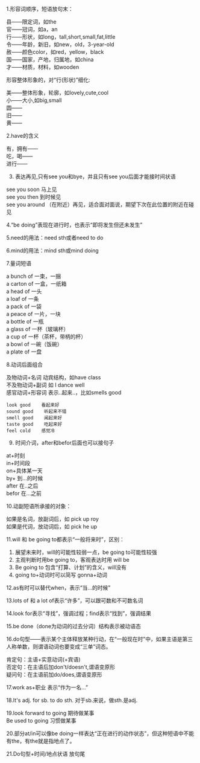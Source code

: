 
1.形容词顺序，短语放句末：

  县——限定词，如the  
  官——冠词，如a，an  
  行——形状，如long，tall,short,small,fat,little  
  令——年龄，新旧，如new，old，3-year-old  
  赦——颜色color，如red，yellow，black  
  国——国家，产地，归属地，如china  
  才——材质，材料，如wooden  
  
形容整体形象的，对“行(形状)”细化:

  美——整体形象，轮廓，如lovely,cute,cool  
  小——大小,如big,small  
  圆——  
  旧——  
  黄——  

2.have的含义

  有，拥有——   
  吃，喝——   
  进行—— 

3. 表达再见,只有see you和bye，并且只有see you后面才能接时间状语

  see you soon    马上见  
  see you then    到时候见  
  see you around    （在附近）再见，适合面对面说，期望下次在此位置的附近在碰见  

4.“be doing”表现在进行时，也表示“即将发生但还未发生”

5.need的用法：need sth或者need to do

6.mind的用法：mind sth或mind doing

7.量词短语

  a bunch of    一束，一捆  
  a carton of    一盒，一纸箱  
  a head of        一头  
  a loaf of        一条  
  a pack of        一袋  
  a peace of        一片，一块  
  a bottle of        一瓶  
  a glass of        一杯（玻璃杯）  
  a cup of        一杯（茶杯，带柄的杯）  
  a bowl of        一碗（饭碗）  
  a plate of        一盘  
  
8.动词后面组合

  及物动词+名词        动宾结构，如have class  
  不及物动词+副词        如 I dance well  
  感官动词+形容词        表示..起来..，比如smells good
  
    look good    看起来好    
    sound good    听起来不错        
    smell good    闻起来好    
    taste good    吃起来好    
    feel cold    感觉冷
    
9. 时间介词，after和befor后面也可以接句子

  at+时刻  
  in+时间段  
  on+具体某一天  
  by+    到...的时候  
  after    在..之后  
  befor    在...之前  
  
10.动副短语所承接的对象：

  如果是名词，放副词后，如 pick up roy  
  如果是代词，放动词后，如 pick he up  
  
11.will 和 be going to都表示“一般将来时”，区别：

  1. 展望未来时，will的可能性较弱一点，be going to可能性较强  
  2. 主观判断时用be going to，客观表达时用 will be  
  3. Be going to 包含“打算、计划”的含义，will没有  
  4. going to+动词时可以简写 gonna+动词  

12.as有时可以替代when，表示“当...的时候”

13.lots of 和 a lot of表示“许多”，可以跟可数和不可数名词

14.look for表示“寻找”，强调过程；find表示“找到”，强调结果

15.be done（done为动词的过去分词）结构表示被动语态

16.do句型——表示某个主体释放某种行动，在“一般现在时”中，如果主语是第三人称单数，则谓语动词也要变成“三单”词态。

  肯定句：主语+实意动词(+宾语)  
  否定句：在主语后加don't/doesn't,谓语变原形  
  疑问句：在主语前加do/does,谓语变原形  

17.work as+职业   表示“作为一名...”

18.It's adj. for sb. to do sth.     对于sb.来说，做sth.是adj.

19.look forward to going    期待做某事  
    Be used to going    习惯做某事
    
20.部分at/in可以像be doing一样表达“正在进行的动作状态”，但这种短语中不能有the，有the就是指地点了。

21.Do句型+时间/地点状语     放句尾
